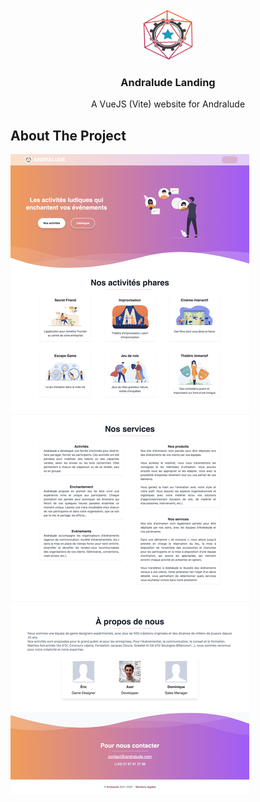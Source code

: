 <br />
<div align="center">
  <a href="public/assets/logo.svg">
    <img src="public/assets/logo.svg" alt="Logo" width="80" height="80">
  </a>

  <h3 align="center">Andralude Landing</h3>

  <p align="center">
    A VueJS (Vite) website for Andralude
  </p>
</div>

## About The Project
<img src="screenshot.png"/>
